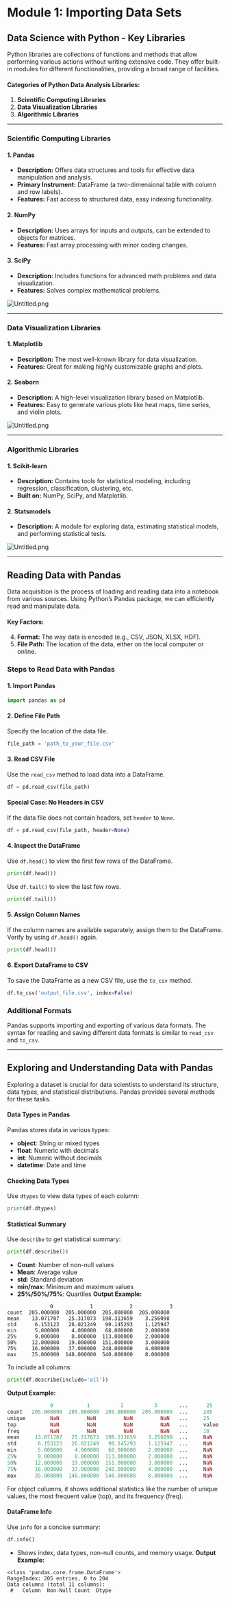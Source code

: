 

# Module 1: Importing Data Sets
## Data Science with Python - Key Libraries
Python libraries are collections of functions and methods that allow performing various actions without writing extensive code. They offer built-in modules for different functionalities, providing a broad range of facilities.
#### Categories of Python Data Analysis Libraries:
1. **Scientific Computing Libraries**
2. **Data Visualization Libraries**
3. **Algorithmic Libraries**

___
### Scientific Computing Libraries
#### 1. **Pandas**
- **Description:** Offers data structures and tools for effective data manipulation and analysis.
- **Primary Instrument:** DataFrame (a two-dimensional table with column and row labels).
- **Features:** Fast access to structured data, easy indexing functionality.
#### 2. **NumPy**
- **Description:** Uses arrays for inputs and outputs, can be extended to objects for matrices.
- **Features:** Fast array processing with minor coding changes.
#### 3. **SciPy**
- **Description:** Includes functions for advanced math problems and data visualization.
- **Features:** Solves complex mathematical problems.

![Untitled.png](https://prod-files-secure.s3.us-west-2.amazonaws.com/03e82b26-cccb-4906-bb56-adabcbdc0655/997ac361-58a8-4f04-bb0f-79fea4baa761/Untitled.png?X-Amz-Algorithm=AWS4-HMAC-SHA256&X-Amz-Content-Sha256=UNSIGNED-PAYLOAD&X-Amz-Credential=ASIAZI2LB46637VYKCXP%2F20250203%2Fus-west-2%2Fs3%2Faws4_request&X-Amz-Date=20250203T010943Z&X-Amz-Expires=3600&X-Amz-Security-Token=IQoJb3JpZ2luX2VjEO%2F%2F%2F%2F%2F%2F%2F%2F%2F%2F%2FwEaCXVzLXdlc3QtMiJGMEQCICbGsof%2BstuMoZLk2DXRQ8mZOpMzaNZ2%2Bc6SdT47tJTWAiAmamBM9gIqlsxdde7uqMagw4YxnnkEWCjtNZDTqeA5iiqIBAj4%2F%2F%2F%2F%2F%2F%2F%2F%2F%2F8BEAAaDDYzNzQyMzE4MzgwNSIM5D1u9uvdPQTYIwv1KtwD17IzXt5KiS9ob0sZZNCWrbiR3nNWwo31tWT2xHr16tMtbuk4YEI11HVjaswVwTljV6Uf1xrrU3nVXlVeYN0lrkC1Ej7bdqZNmX%2Bx3cBbNLz2TzBmtIAyklIha07BliXnBTqXwRyyw06oo6npIUnJ3dHXBv9Te%2FLPZQ87Fq0bNshMT5%2FSNPzXXyBJe5v8P8XcKbYk2znth7Q94EOQ3kv6J8DmqWQZtaob5HcMQ5iHatAqsxWdLA1FV04Td2PDOS3EUUTNW0BEIEuWoZXlMhj4P16v5HuwuvSC9%2F1AfoUi2t6lFCMOwOoYR416R7BZtQfxn%2BH4iJQ3Ayth3cTmAHn%2FvQlh6AiVzy4woTKYih6eGO%2Fr4BvLV8uc49PpPAtoQQc9%2BiaDhBo03ETjU4sALY1hGeeVjOCxWeoP3tgPzhptsLtTAWBK%2BHlbJrSvyfq68oXbPWvhZ4ZpSLLRbGfWbe6dL%2BynxziHjnA4oB1RgUCLSiXx3wgE4vamU86yPL9YiDNEi%2F8ne1V9jop%2FvJUZMQTMp%2BdrW2xZZ2yOgbwbD%2B5pPBKFtLFEo%2BWdwAFdrKeuLhgKesG9GseP7gV9o7Faox2kbCuDMlrG6RP%2BcrDMqh%2Bs5XM9Zw62mNuDlCRW5Bwws%2BX%2FvAY6pgHEQEfAXznrD8YJ3zJXEK8Tts%2F0Ep3o%2FTzLGkWxBsTY6gPZblEJtfiayqBhSwFN7LngubX%2BPBUsK%2FLUmVGTWTICkeKFsVrRzfq0iBcBQ87ECFuI6SHJdWsLbYFzPaVrV6VNoI1ADr9CM0CtLrmvS4q9p%2BDceKkgqvJEhORlvkaUBTlT2hHBm4SqPmAXF4sHM47X3obW%2FFJlkUkr5HM9btOY1wfaMC4B&X-Amz-Signature=7b94a13d5c6eb7ac8de33090292f8929c6d436abaef724c6f2823417623b001b&X-Amz-SignedHeaders=host&x-id=GetObject)
___
### Data Visualization Libraries
#### 1. **Matplotlib**
- **Description:** The most well-known library for data visualization.
- **Features:** Great for making highly customizable graphs and plots.
#### 2. **Seaborn**
- **Description:** A high-level visualization library based on Matplotlib.
- **Features:** Easy to generate various plots like heat maps, time series, and violin plots.

![Untitled.png](https://prod-files-secure.s3.us-west-2.amazonaws.com/03e82b26-cccb-4906-bb56-adabcbdc0655/733d1e42-5a53-4fd8-90c1-3d85254369a6/Untitled.png?X-Amz-Algorithm=AWS4-HMAC-SHA256&X-Amz-Content-Sha256=UNSIGNED-PAYLOAD&X-Amz-Credential=ASIAZI2LB4662HOFVG55%2F20250203%2Fus-west-2%2Fs3%2Faws4_request&X-Amz-Date=20250203T010941Z&X-Amz-Expires=3600&X-Amz-Security-Token=IQoJb3JpZ2luX2VjEO%2F%2F%2F%2F%2F%2F%2F%2F%2F%2F%2FwEaCXVzLXdlc3QtMiJGMEQCIAsqjxWLJK3TAwy17RKDXD19UX3bGEvjNzLggeeJdJI0AiB9LVF7StR5Di4xLxlEi5BcwxQnq7QNkyAnUCew0geb7iqIBAj4%2F%2F%2F%2F%2F%2F%2F%2F%2F%2F8BEAAaDDYzNzQyMzE4MzgwNSIMwP0X%2F1GjGBfNCzs9KtwD%2BNlhgmvJqNiZrCiGYpj1BUzUC7wVrr8s%2FuCI0dWWx1Oeb5XF6ur17aOMtlT%2BUgBOK3nDFMWNDHSdM6Iqf1tUk6%2FUvY8Yu%2F18KeqXeEh98rrU%2Bb1qt8Y7VqfyWZW9kgHNvCla13v9GzEyohIvUG0AbNEcR8yv93fIEk8iZVFIa%2BQCTtQTdKzcVSVgCGEK4HxI902kUiyG7VVHFsQiqxqj83bO5zGIkv0AD95DzPJDc2bOJQDlz8DzXFfnXSUvo%2FJQKxU7qyt3Uh4j0IxfcSbMReUAbeJgbagk9M%2FMHtqNIOedt0KGSSjdNBB3j2zI028obwY2aGX4bEnREUIXZIP%2FNJ4aJDg1%2FwMkmGVV8QGofPUSLGKvO7soC7ebqqPrXrPsd3Q%2BAmLZ4YlOg4EfsfT%2FXmvKqmddr4OjnRScdoBKKW1Berqv5PQ1IFFHyaya%2BnCLiPUVSTo7oY7oXGDjuW8itd0bSACAf1nFBDKA1dJHQAsZjjtKdexB9ZWIHOT8fQCfzjx7qNRAw5wavUchvCtuV4FEkADZErauzWCpYPx%2F%2F1AQWbe9ayhHWzuo49YBKiOc%2FpifbDYSOqqAm8UEBmdpVdDFhqo5ttaqUChP0%2FD4Rc7%2BZvfUWFvqeL8lZBUwzeT%2FvAY6pgGcn%2BqQ0HigUG20ZnqtfgPokVs6EXjrGwomsHXom0jh4DApl6j1mSwIZd5LdMlyHpI4fe79amCBgCqG%2FIb1zBuYQitjo%2FPpmc%2FfkCVG1BLfLxR8JgEOCfNPCi9VKqNIxoOybkcJZ6K7lIAwHNsRoxOSW5G9tS6vreI9UbVHpldmBvy9SdIsrRIhfyx%2F5eWTMwqlXnCpy7p7aPClIXBtjh5sg70hMdZj&X-Amz-Signature=87f80658eff7067bda61e0554e65d52c27a7876d5766a0c2f782df683cc98565&X-Amz-SignedHeaders=host&x-id=GetObject)
___
### Algorithmic Libraries
#### 1. **Scikit-learn**
- **Description:** Contains tools for statistical modeling, including regression, classification, clustering, etc.
- **Built on:** NumPy, SciPy, and Matplotlib.
#### 2. **Statsmodels**
- **Description:** A module for exploring data, estimating statistical models, and performing statistical tests.

![Untitled.png](https://prod-files-secure.s3.us-west-2.amazonaws.com/03e82b26-cccb-4906-bb56-adabcbdc0655/c62885f5-417d-4179-834f-d68f8f2bdf39/Untitled.png?X-Amz-Algorithm=AWS4-HMAC-SHA256&X-Amz-Content-Sha256=UNSIGNED-PAYLOAD&X-Amz-Credential=ASIAZI2LB4662HOFVG55%2F20250203%2Fus-west-2%2Fs3%2Faws4_request&X-Amz-Date=20250203T010941Z&X-Amz-Expires=3600&X-Amz-Security-Token=IQoJb3JpZ2luX2VjEO%2F%2F%2F%2F%2F%2F%2F%2F%2F%2F%2FwEaCXVzLXdlc3QtMiJGMEQCIAsqjxWLJK3TAwy17RKDXD19UX3bGEvjNzLggeeJdJI0AiB9LVF7StR5Di4xLxlEi5BcwxQnq7QNkyAnUCew0geb7iqIBAj4%2F%2F%2F%2F%2F%2F%2F%2F%2F%2F8BEAAaDDYzNzQyMzE4MzgwNSIMwP0X%2F1GjGBfNCzs9KtwD%2BNlhgmvJqNiZrCiGYpj1BUzUC7wVrr8s%2FuCI0dWWx1Oeb5XF6ur17aOMtlT%2BUgBOK3nDFMWNDHSdM6Iqf1tUk6%2FUvY8Yu%2F18KeqXeEh98rrU%2Bb1qt8Y7VqfyWZW9kgHNvCla13v9GzEyohIvUG0AbNEcR8yv93fIEk8iZVFIa%2BQCTtQTdKzcVSVgCGEK4HxI902kUiyG7VVHFsQiqxqj83bO5zGIkv0AD95DzPJDc2bOJQDlz8DzXFfnXSUvo%2FJQKxU7qyt3Uh4j0IxfcSbMReUAbeJgbagk9M%2FMHtqNIOedt0KGSSjdNBB3j2zI028obwY2aGX4bEnREUIXZIP%2FNJ4aJDg1%2FwMkmGVV8QGofPUSLGKvO7soC7ebqqPrXrPsd3Q%2BAmLZ4YlOg4EfsfT%2FXmvKqmddr4OjnRScdoBKKW1Berqv5PQ1IFFHyaya%2BnCLiPUVSTo7oY7oXGDjuW8itd0bSACAf1nFBDKA1dJHQAsZjjtKdexB9ZWIHOT8fQCfzjx7qNRAw5wavUchvCtuV4FEkADZErauzWCpYPx%2F%2F1AQWbe9ayhHWzuo49YBKiOc%2FpifbDYSOqqAm8UEBmdpVdDFhqo5ttaqUChP0%2FD4Rc7%2BZvfUWFvqeL8lZBUwzeT%2FvAY6pgGcn%2BqQ0HigUG20ZnqtfgPokVs6EXjrGwomsHXom0jh4DApl6j1mSwIZd5LdMlyHpI4fe79amCBgCqG%2FIb1zBuYQitjo%2FPpmc%2FfkCVG1BLfLxR8JgEOCfNPCi9VKqNIxoOybkcJZ6K7lIAwHNsRoxOSW5G9tS6vreI9UbVHpldmBvy9SdIsrRIhfyx%2F5eWTMwqlXnCpy7p7aPClIXBtjh5sg70hMdZj&X-Amz-Signature=f932d89af016b2031c389573d9d22c1d0f87fe58114112ab8ef278b2802cabd5&X-Amz-SignedHeaders=host&x-id=GetObject)
___
## Reading Data with Pandas
Data acquisition is the process of loading and reading data into a notebook from various sources. Using Python’s Pandas package, we can efficiently read and manipulate data.
#### Key Factors:
4. **Format:** The way data is encoded (e.g., CSV, JSON, XLSX, HDF).
5. **File Path:** The location of the data, either on the local computer or online.
### Steps to Read Data with Pandas
#### 1. **Import Pandas**
```python
import pandas as pd
```
#### 2. **Define File Path**
Specify the location of the data file.
```python
file_path = 'path_to_your_file.csv'
```
#### 3. **Read CSV File**
Use the `read_csv` method to load data into a DataFrame.
```python
df = pd.read_csv(file_path)
```
#### Special Case: No Headers in CSV
If the data file does not contain headers, set `header` to `None`.
```python
df = pd.read_csv(file_path, header=None)
```
#### 4. **Inspect the DataFrame**
Use `df.head()` to view the first few rows of the DataFrame.
```python
print(df.head())
```
Use `df.tail()` to view the last few rows.
```python
print(df.tail())
```
#### 5. **Assign Column Names**
If the column names are available separately, assign them to the DataFrame.
Verify by using `df.head()` again.
```python
print(df.head())
```
#### 6. **Export DataFrame to CSV**
To save the DataFrame as a new CSV file, use the `to_csv` method.
```python
df.to_csv('output_file.csv', index=False)
```
### Additional Formats
Pandas supports importing and exporting of various data formats. The syntax for reading and saving different data formats is similar to `read_csv` and `to_csv`.
___
## Exploring and Understanding Data with Pandas
Exploring a dataset is crucial for data scientists to understand its structure, data types, and statistical distributions. Pandas provides several methods for these tasks.
#### Data Types in Pandas
Pandas stores data in various types:
- **object**: String or mixed types
- **float**: Numeric with decimals
- **int**: Numeric without decimals
- **datetime**: Date and time
#### Checking Data Types
Use `dtypes` to view data types of each column:
```python
print(df.dtypes)
```
#### Statistical Summary
Use `describe` to get statistical summary:
```python
print(df.describe())
```
- **Count**: Number of non-null values
- **Mean**: Average value
- **std**: Standard deviation
- **min/max**: Minimum and maximum values
- **25%/50%/75%**: Quartiles
**Output Example:**
```plain text
              0            1            2            3
count  205.000000  205.000000  205.000000  205.000000
mean    13.071707   25.317073  198.313659    3.256098
std      6.153123   26.021249   90.145293    1.125947
min      5.000000    4.000000   68.000000    2.000000
25%      9.000000    8.000000  113.000000    2.000000
50%     12.000000   19.000000  151.000000    3.000000
75%     16.000000   37.000000  248.000000    4.000000
max     35.000000  148.000000  540.000000    8.000000
```
To include all columns:
```python
print(df.describe(include='all'))
```
**Output Example:**
```r
              0           1          2          3       ...      25       26       27
count   205.000000  205.000000  205.000000  205.000000  ...     205      205      205
unique        NaN         NaN         NaN         NaN   ...     25       25       25
top           NaN         NaN         NaN         NaN   ...     value    value    value
freq          NaN         NaN         NaN         NaN   ...     10       10       10
mean     13.071707   25.317073  198.313659    3.256098  ...     NaN      NaN      NaN
std       6.153123   26.021249   90.145293    1.125947  ...     NaN      NaN      NaN
min       5.000000    4.000000   68.000000    2.000000  ...     NaN      NaN      NaN
25%       9.000000    8.000000  113.000000    2.000000  ...     NaN      NaN      NaN
50%      12.000000   19.000000  151.000000    3.000000  ...     NaN      NaN      NaN
75%      16.000000   37.000000  248.000000    4.000000  ...     NaN      NaN      NaN
max      35.000000  148.000000  540.000000    8.000000  ...     NaN      NaN      NaN
```
For object columns, it shows additional statistics like the number of unique values, the most frequent value (top), and its frequency (freq).
#### DataFrame Info
Use `info` for a concise summary:
```python
df.info()
```
- Shows index, data types, non-null counts, and memory usage.
**Output Example:**
```less
<class 'pandas.core.frame.DataFrame'>
RangeIndex: 205 entries, 0 to 204
Data columns (total 11 columns):
 #   Column  Non-Null Count  Dtype
